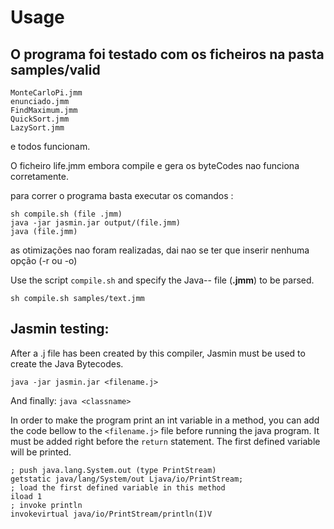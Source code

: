 # Usage

## O programa foi testado com os ficheiros na pasta samples/valid 
    MonteCarloPi.jmm
    enunciado.jmm
    FindMaximum.jmm
    QuickSort.jmm
    LazySort.jmm

e todos funcionam.

O ficheiro life.jmm embora compile e gera os byteCodes nao funciona corretamente.

para correr o programa basta executar os comandos :

    sh compile.sh (file .jmm)
    java -jar jasmin.jar output/(file.jmm)
    java (file.jmm)


as otimizações nao foram realizadas, dai nao se ter que inserir nenhuma opção (-r ou -o)




Use the script `compile.sh` and specify the Java-- file (**.jmm**) to be parsed.

```
sh compile.sh samples/text.jmm
```

## Jasmin testing:

After a .j file has been created by this compiler, Jasmin must be used to create the Java Bytecodes.

`java -jar jasmin.jar <filename.j>`

And finally: 
`java <classname>`

In order to make the program print an int variable in a method, you can add the code bellow to the `<filename.j>` file before running the java program. It must be added right before the `return` statement. The first defined variable will be printed.

``` jasmin
; push java.lang.System.out (type PrintStream)
getstatic java/lang/System/out Ljava/io/PrintStream;
; load the first defined variable in this method
iload 1
; invoke println
invokevirtual java/io/PrintStream/println(I)V
```



